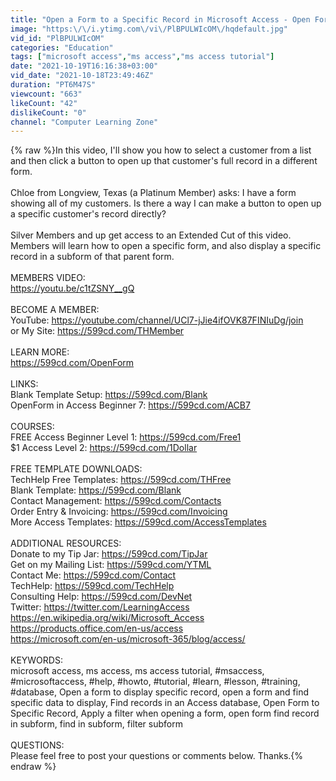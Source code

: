 ```yaml
---
title: "Open a Form to a Specific Record in Microsoft Access - Open Form to Specific Customer"
image: "https:\/\/i.ytimg.com\/vi\/PlBPULWIcOM\/hqdefault.jpg"
vid_id: "PlBPULWIcOM"
categories: "Education"
tags: ["microsoft access","ms access","ms access tutorial"]
date: "2021-10-19T16:16:38+03:00"
vid_date: "2021-10-18T23:49:46Z"
duration: "PT6M47S"
viewcount: "663"
likeCount: "42"
dislikeCount: "0"
channel: "Computer Learning Zone"
---
```

{% raw %}In this video, I'll show you how to select a customer from a list and then click a button to open up that customer's full record in a different form. <br /><br />Chloe from Longview, Texas (a Platinum Member) asks: I have a form showing all of my customers. Is there a way I can make a button to open up a specific customer's record directly?<br /><br />Silver Members and up get access to an Extended Cut of this video. Members will learn how to open a specific form, and also display a specific record in a subform of that parent form. <br /><br />MEMBERS VIDEO: <br /><a rel="nofollow" target="blank" href="https://youtu.be/c1tZSNY__gQ">https://youtu.be/c1tZSNY__gQ</a><br /><br />BECOME A MEMBER:<br />YouTube: <a rel="nofollow" target="blank" href="https://youtube.com/channel/UCl7-jJie4ifOVK87FINIuDg/join">https://youtube.com/channel/UCl7-jJie4ifOVK87FINIuDg/join</a><br />or My Site: <a rel="nofollow" target="blank" href="https://599cd.com/THMember">https://599cd.com/THMember</a><br /><br />LEARN MORE:<br /><a rel="nofollow" target="blank" href="https://599cd.com/OpenForm">https://599cd.com/OpenForm</a><br /><br />LINKS:<br />Blank Template Setup: <a rel="nofollow" target="blank" href="https://599cd.com/Blank">https://599cd.com/Blank</a><br />OpenForm in Access Beginner 7: <a rel="nofollow" target="blank" href="https://599cd.com/ACB7">https://599cd.com/ACB7</a><br /><br />COURSES:<br />FREE Access Beginner Level 1: <a rel="nofollow" target="blank" href="https://599cd.com/Free1">https://599cd.com/Free1</a><br />$1 Access Level 2: <a rel="nofollow" target="blank" href="https://599cd.com/1Dollar">https://599cd.com/1Dollar</a><br /><br />FREE TEMPLATE DOWNLOADS:<br />TechHelp Free Templates: <a rel="nofollow" target="blank" href="https://599cd.com/THFree">https://599cd.com/THFree</a><br />Blank Template: <a rel="nofollow" target="blank" href="https://599cd.com/Blank">https://599cd.com/Blank</a><br />Contact Management: <a rel="nofollow" target="blank" href="https://599cd.com/Contacts">https://599cd.com/Contacts</a><br />Order Entry &amp; Invoicing: <a rel="nofollow" target="blank" href="https://599cd.com/Invoicing">https://599cd.com/Invoicing</a><br />More Access Templates: <a rel="nofollow" target="blank" href="https://599cd.com/AccessTemplates">https://599cd.com/AccessTemplates</a><br /><br />ADDITIONAL RESOURCES:<br />Donate to my Tip Jar: <a rel="nofollow" target="blank" href="https://599cd.com/TipJar">https://599cd.com/TipJar</a><br />Get on my Mailing List: <a rel="nofollow" target="blank" href="https://599cd.com/YTML">https://599cd.com/YTML</a><br />Contact Me: <a rel="nofollow" target="blank" href="https://599cd.com/Contact">https://599cd.com/Contact</a><br />TechHelp: <a rel="nofollow" target="blank" href="https://599cd.com/TechHelp">https://599cd.com/TechHelp</a><br />Consulting Help: <a rel="nofollow" target="blank" href="https://599cd.com/DevNet">https://599cd.com/DevNet</a><br />Twitter: <a rel="nofollow" target="blank" href="https://twitter.com/LearningAccess">https://twitter.com/LearningAccess</a><br /><a rel="nofollow" target="blank" href="https://en.wikipedia.org/wiki/Microsoft_Access">https://en.wikipedia.org/wiki/Microsoft_Access</a><br /><a rel="nofollow" target="blank" href="https://products.office.com/en-us/access">https://products.office.com/en-us/access</a><br /><a rel="nofollow" target="blank" href="https://microsoft.com/en-us/microsoft-365/blog/access/">https://microsoft.com/en-us/microsoft-365/blog/access/</a><br /><br />KEYWORDS:<br />microsoft access, ms access, ms access tutorial, #msaccess, #microsoftaccess, #help, #howto, #tutorial, #learn, #lesson, #training, #database, Open a form to display specific record, open a form and find specific data to display, Find records in an Access database, Open Form to Specific Record, Apply a filter when opening a form, open form find record in subform, find in subform, filter subform<br /><br />QUESTIONS:<br />Please feel free to post your questions or comments below. Thanks.{% endraw %}
